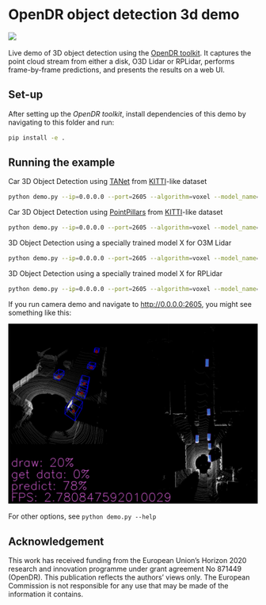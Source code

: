 # OpenDR object detection 3d demo
<div align="left">
  <a href="https://opensource.org/licenses/Apache-2.0">
    <img src="https://img.shields.io/badge/License-Apache%202.0-blue.svg" height="20">
  </a>
</div>

Live demo of 3D object detection using the [OpenDR toolkit](https://opendr.eu).
It captures the point cloud stream from either a disk, O3D Lidar or RPLidar, performs frame-by-frame predictions, and presents the results on a web UI.


## Set-up
After setting up the _OpenDR toolkit_, install dependencies of this demo by navigating to this folder and run:
```bash
pip install -e .
```


## Running the example
Car 3D Object Detection using [TANet](https://arxiv.org/abs/1912.05163) from [KITTI](http://www.cvlibs.net/datasets/kitti/eval_object.php?obj_benchmark=3d)-like dataset
```bash
python demo.py --ip=0.0.0.0 --port=2605 --algorithm=voxel --model_name=tanet_car_xyres_16 --source=disk --data_path=/data/sets/kitti_second/training/velodyne --model_config=configs/tanet_car_xyres_16.proto
```

Car 3D Object Detection using [PointPillars](https://arxiv.org/abs/1812.05784) from [KITTI](http://www.cvlibs.net/datasets/kitti/eval_object.php?obj_benchmark=3d)-like dataset
```bash
python demo.py --ip=0.0.0.0 --port=2605 --algorithm=voxel --model_name=pointpillars_car_xyres_16 --source=disk --data_path=/data/sets/kitti_second/training/velodyne --model_config=configs/tanet_car_xyres_16.proto
```

3D Object Detection using a specially trained model X for O3M Lidar
```bash
python demo.py --ip=0.0.0.0 --port=2605 --algorithm=voxel --model_name=X --source=o3mlidar --o3m_ip=0.0.0.0 --o3m_port=42000 --o3m_buffer_size=1460
```


3D Object Detection using a specially trained model X for RPLidar
```bash
python demo.py --ip=0.0.0.0 --port=2605 --algorithm=voxel --model_name=X --source=rplidar --rplidar_port=/dev/ttyUSB0
```

If you run camera demo and navigate to http://0.0.0.0:2605, you might see something like this:

<img src="media/demo.png">

For other options, see `python demo.py --help`

## Acknowledgement
This work has received funding from the European Union’s Horizon 2020 research and innovation programme under grant agreement No 871449 (OpenDR). This publication reflects the authors’ views only. The European Commission is not responsible for any use that may be made of the information it contains.
